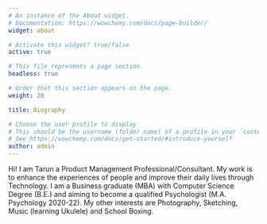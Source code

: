 ```yaml
---
# An instance of the About widget.
# Documentation: https://wowchemy.com/docs/page-builder/
widget: about

# Activate this widget? true/false
active: true

# This file represents a page section.
headless: true

# Order that this section appears on the page.
weight: 20

title: Biography

# Choose the user profile to display
# This should be the username (folder name) of a profile in your `content/authors/` folder.
# See https://wowchemy.com/docs/get-started/#introduce-yourself
author: admin
---
```

Hi! I am Tarun a Product Management Professional/Consultant. My work is to enhance the experiences of people and improve their daily lives through Technology. I am a Business graduate (MBA) with Computer Science Degree (B.E.) and aiming to become a qualified Psychologist (M.A. Psychology 2020-22).
My other interests are Photography, Sketching, Music (learning Ukulele) and School Boxing.
